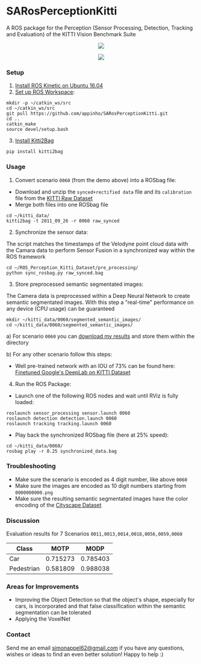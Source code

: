SARosPerceptionKitti
=================

A ROS package for the Perception (Sensor Processing, Detection, Tracking and Evaluation) of the KITTI Vision Benchmark Suite 

<p align="center">
  <img src="./videos/semantic.gif">
</p>

<p align="center">
  <img src="./videos/rviz.gif">
</p>

### Setup

1) [Install ROS Kinetic on Ubuntu 16.04](http://wiki.ros.org/kinetic/Installation/Ubuntu)
2) [Set up ROS Workspace](http://wiki.ros.org/catkin/Tutorials/create_a_workspace):  
```
mkdir -p ~/catkin_ws/src  
cd ~/catkin_ws/src  
git pull https://github.com/appinho/SARosPerceptionKitti.git  
cd ..  
catkin_make  
source devel/setup.bash  
```

3) [Install Kitti2Bag](https://github.com/tomas789/kitti2bag)

```
pip install kitti2bag
```

### Usage

1) Convert scenario `0060` (from the demo above) into a ROSbag file:  

* Download and unzip the `synced+rectified data` file and its `calibration` file from the [KITTI Raw Dataset](http://www.cvlibs.net/datasets/kitti/raw_data.php)
* Merge both files into one ROSbag file

```
cd ~/kitti_data/
kitti2bag -t 2011_09_26 -r 0060 raw_synced
```

2) Synchronize the sensor data:  

The script matches the timestamps of the Velodyne point cloud data with the Camara data to perform Sensor Fusion in a synchronized way within the ROS framework 
```
cd ~/ROS_Perception_Kitti_Dataset/pre_processing/
python sync_rosbag.py raw_synced.bag
```

3) Store preprocessed semantic segmentated images:  

The Camera data is preprocessed within a Deep Neural Network to create semantic segmentated images. With this step a "real-time" performance on any device (CPU usage) can be guaranteed

```
mkdir ~/kitti_data/0060/segmented_semantic_images/
cd ~/kitti_data/0060/segmented_semantic_images/
```

a) For scenario `0060` you can [download my results](https://drive.google.com/file/d/1ihGnk5x9OlzF4X-YJXFsKB8rYSLyo0YF/view?usp=sharing) and store them within the directory

b) For any other scenario follow this steps:  

* Well pre-trained network with an IOU of 73% can be found here: [Finetuned Google's DeepLab on KITTI Dataset](https://github.com/hiwad-aziz/kitti_deeplab)

4) Run the ROS Package:  

* Launch one of the following ROS nodes and wait until RViz is fully loaded:  

```
roslaunch sensor_processing sensor.launch 0060
roslaunch detection detection.launch 0060
roslaunch tracking tracking.launch 0060
```

* Play back the synchronized ROSbag file (here at 25% speed):  

```
cd ~/kitti_data/0060/
rosbag play -r 0.25 synchronized_data.bag
```

### Troubleshooting

* Make sure the scenario is encoded as 4 digit number, like above `0060`
* Make sure the images are encoded as 10 digit numbers starting from `0000000000.png`
* Make sure the resulting semantic segmentated images have the color encoding of the [Cityscape Dataset](https://www.cityscapes-dataset.com/examples/)

### Discussion

Evaluation results for 7 Scenarios `0011,0013,0014,0018,0056,0059,0060`

| Class        |  MOTP   |  MODP   |
| ------------ |:-------:|:-------:|
| Car          | 0.715273| 0.785403|
| Pedestrian   | 0.581809| 0.988038|

### Areas for Improvements

* Improving the Object Detection so that the object's shape, especially for cars, is incorporated and that false classification within the semantic segmentation can be tolerated
* Applying the VoxelNet

### Contact

Send me an email simonappel62@gmail.com if you have any questions, wishes or ideas to find an even better solution! Happy to help :)

<!--
## Evaluation for 7 Scenarios 0011,0013,0014,0018,0056,0059,0060

| Class        | MOTA    | MOTP    |  MOTAL  |    MODA |    MODP |
| ------------ |:-------:|:-------:|:-------:|:-------:|:-------:|
| CAR          | 0.250970| 0.715273| 0.274552| 0.274903| 0.785403|
| PEDESTRIAN   |-0.015038| 0.581809|-0.015038|-0.015038| 0.988038|


[157, 154, 280, 306, 378, 1283, 17]
[64, 10, 10, 72, 11, 196, 0]
[39, 75, 120, 39, 33, 569, 0]

[8, 0, 1, 0, 4, 18, 18]
[3, 0, 2, 0, 0, 52, 0]
[172, 0, 63, 0, 25, 177, 46]

## Pipeline

### 1a) Sensor Fusion: Velodyne Point Cloud Processing

* [Ground extraction & Free space estimation](http://wiki.ros.org/but_velodyne_proc)

### 1b) Sensor Fusion: Raw Image Processing

* [Semantic segmentation](https://github.com/martinkersner/train-DeepLab)

### 1c) Sensor Fusion: Mapping Point Cloud and Image

### 2 Detection: DBSCAN Clustering

### 3 Tracking: UKF Tracker

-->
